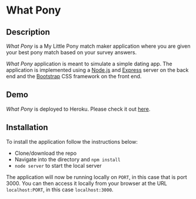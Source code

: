 # What Pony

## Description

*What Pony* is a My Little Pony match maker application where you are given your best pony match based on your survey answers.

*What Pony* application is meant to simulate a simple dating app. The application is implemented using a [Node.js](https://nodejs.org/en/) and [Express](https://expressjs.com/) server on the back end and the [Bootstrap](https://getbootstrap.com/) CSS framework on the front end.

## Demo
	
*What Pony* is deployed to Heroku. Please check it out [here](https://whichpony.herokuapp.com/).

## Installation

To install the application follow the instructions below:

- Clone/download the repo
- Navigate into the directory and `npm install`
- `node server` to start the local server
	
The application will now be running locally on `PORT`, in this case that is port 3000. You can then access it locally from your browser at the URL `localhost:PORT`, in this case `localhost:3000`.